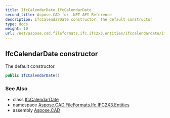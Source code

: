 ```yaml
---
title: IfcCalendarDate.IfcCalendarDate
second_title: Aspose.CAD for .NET API Reference
description: IfcCalendarDate constructor. The default constructor
type: docs
weight: 10
url: /net/aspose.cad.fileformats.ifc.ifc2x3.entities/ifccalendardate/ifccalendardate/
---
```

## IfcCalendarDate constructor

The default constructor.

```csharp
public IfcCalendarDate()
```

### See Also

* class [IfcCalendarDate](../)
* namespace [Aspose.CAD.FileFormats.Ifc.IFC2X3.Entities](../../ifccalendardate/)
* assembly [Aspose.CAD](../../../)


